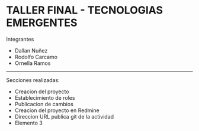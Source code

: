 TALLER FINAL - TECNOLOGIAS EMERGENTES
==========

Integrantes

+ Dallan Nuñez
+ Rodolfo Carcamo
+ Ornella Ramos

--------------------

Secciones realizadas:
+ Creacion del proyecto
+ Establecimiento de roles
+ Publicacion de cambios
+ Creacion del proyecto en Redmine
+ Direccion URL publica git de la actividad
+ Elemento 3
